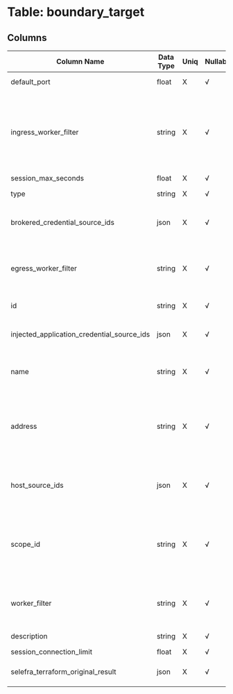 # Table: boundary_target

## Columns 

|  Column Name   |  Data Type  | Uniq | Nullable | Description | 
|  ----  | ----  | ----  | ----  | ---- | 
| default_port | float | X | √ | The default port for this target. | 
| ingress_worker_filter | string | X | √ | HCP Only. Boolean expression to filter the workers a user will connect to when initiating a session against this target | 
| session_max_seconds | float | X | √ |  | 
| type | string | X | √ | The target resource type. | 
| brokered_credential_source_ids | json | X | √ | A list of brokered credential source ID's. | 
| egress_worker_filter | string | X | √ | Boolean expression to filter the workers used to access this target | 
| id | string | X | √ | The ID of the target. | 
| injected_application_credential_source_ids | json | X | √ | A list of injected application credential source ID's. | 
| name | string | X | √ | The target name. Defaults to the resource name. | 
| address | string | X | √ | Optionally, a valid network address to connect to for this target. Cannot be used alongside host_source_ids. | 
| host_source_ids | json | X | √ | A list of host source ID's. Cannot be used alongside address. | 
| scope_id | string | X | √ | The scope ID in which the resource is created. Defaults to the provider's `default_scope` if unset. | 
| worker_filter | string | X | √ | Boolean expression to filter the workers for this target | 
| description | string | X | √ | The target description. | 
| session_connection_limit | float | X | √ |  | 
| selefra_terraform_original_result | json | X | √ | save terraform original result for compatibility | 


